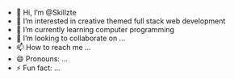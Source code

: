 - 👋 Hi, I’m @Skillzte
- 👀 I’m interested in creative themed full stack web development 
- 🌱 I’m currently learning computer programming 
- 💞️ I’m looking to collaborate on ...
- 📫 How to reach me ...
- 😄 Pronouns: ...
- ⚡ Fun fact: ...

<!---
Skillzte/Skillzte is a ✨ special ✨ repository because its `README.md` (this file) appears on your GitHub profile.
You can click the Preview link to take a look at your changes.
--->
